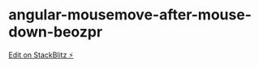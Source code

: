 # angular-mousemove-after-mouse-down-beozpr

[Edit on StackBlitz ⚡️](https://stackblitz.com/edit/angular-mousemove-after-mouse-down-beozpr)